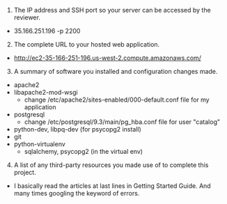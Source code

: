 1. The IP address and SSH port so your server can be accessed by the reviewer.
  * 35.166.251.196 -p 2200

2. The complete URL to your hosted web application.
  * http://ec2-35-166-251-196.us-west-2.compute.amazonaws.com/

3. A summary of software you installed and configuration changes made.
  * apache2
  * libapache2-mod-wsgi
    * change /etc/apache2/sites-enabled/000-default.conf file for my application
  * postgresql
    * change /etc/postgresql/9.3/main/pg_hba.conf file for user "catalog"
  * python-dev, libpq-dev (for psycopg2 install)
  * git
  * python-virtualenv
    * sqlalchemy, psycopg2 (in the virtual env)

4. A list of any third-party resources you made use of to complete this project.
  * I basically read the articles at last lines in Getting Started Guide.
And many times googling the keyword of errors.

